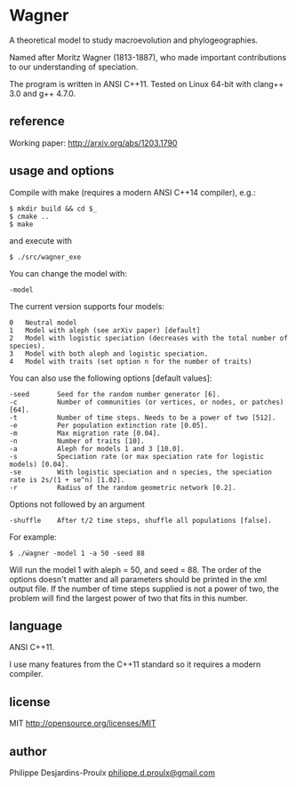 Wagner
======
A theoretical model to study macroevolution and phylogeographies.

Named after Moritz Wagner (1813-1887), who made important contributions to our
understanding of speciation.

The program is written in ANSI C++11. Tested on Linux 64-bit with clang++ 3.0
and g++ 4.7.0.

reference
---------
Working paper: http://arxiv.org/abs/1203.1790

usage and options
-----------------
Compile with make (requires a modern ANSI C++14 compiler), e.g.:

    $ mkdir build && cd $_
    $ cmake ..
    $ make

 and execute with

    $ ./src/wagner_exe

You can change the model with:

    -model

The current version supports four models:

    0   Neutral model
    1   Model with aleph (see arXiv paper) [default]
    2   Model with logistic speciation (decreases with the total number of species).
    3   Model with both aleph and logistic speciation.
    4   Model with traits (set option n for the number of traits)

You can also use the following options [default values]:

    -seed       Seed for the random number generator [6].
    -c          Number of communities (or vertices, or nodes, or patches) [64].
    -t          Number of time steps. Needs to be a power of two [512].
    -e          Per population extinction rate [0.05].
    -m          Max migration rate [0.04].
    -n          Number of traits [10].
    -a          Aleph for models 1 and 3 [10.0].
    -s          Speciation rate (or max speciation rate for logistic models) [0.04].
    -se         With logistic speciation and n species, the speciation rate is 2s/(1 + se^n) [1.02].
    -r          Radius of the random geometric network [0.2].

Options not followed by an argument

    -shuffle    After t/2 time steps, shuffle all populations [false].

For example:

    $ ./ẃagner -model 1 -a 50 -seed 88

Will run the model 1 with aleph = 50, and seed = 88. The order of the options
doesn't matter and all parameters should be printed in the xml output file. If
the number of time steps supplied is not a power of two, the problem will find
the largest power of two that fits in this number.

language
--------
ANSI C++11.

I use many features from the C++11 standard so it requires a modern compiler.

license
-------
MIT <http://opensource.org/licenses/MIT>

author
------
Philippe Desjardins-Proulx <philippe.d.proulx@gmail.com>
